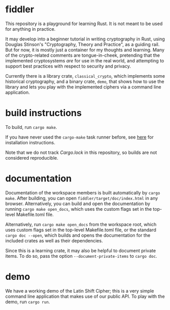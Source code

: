 # fiddler
This repository is a playground for learning Rust. It is not meant to be used for anything in practice.

It may develop into a beginner tutorial in writing cryptography in Rust, using Douglas Stinson's "Cryptography, Theory and Practice", as a guiding rail. But for now, it is mostly just a container for my thoughts and learning. Many of the crypto-related comments are tongue-in-cheek, pretending that the implemented cryptosystems _are_ for use in the real world, and attempting to support best practices with respect to security and privacy.

Currently there is a library crate, `classical_crypto`, which implements some historical cryptography, and a binary crate, `demo`, that shows how to use the library and lets you play with the implemented ciphers via a command line application.

# build instructions
To build, run 
`cargo make`.

If you have never used  the `cargo-make` task runner before, see [here](https://github.com/sagiegurari/cargo-make?tab=readme-ov-file#installation) for installation instructions.

Note that we do not track _Cargo.lock_ in this repository, so builds are not considered reproducible.

# documentation

Documentation of the workspace members is built automatically by `cargo make`. After building, you can open `fiddler/target/doc/index.html` in any browser. Alternatively, you can build and open the documentation by running
`
cargo make open_docs
`, which uses the custom flags set in the top-level Makefile.toml file.

Alternatively, run 
`
cargo make open_docs
` from the workspace root, which uses custom flags set in the top-level Makefile.toml file, 
or the standard
`
cargo doc --open
`, which builds and opens the documentation for the included crates as well as their dependencies.

Since this is a learning crate, it may also be helpful to document private items. To do so, pass the option `--document-private-items` to `cargo doc`.

# demo

We have a working demo of the Latin Shift Cipher; this is a very simple command line application that makes use of our public API. To play with the demo, run `cargo run`.